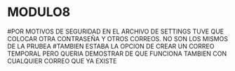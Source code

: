 # MODULO8
#POR MOTIVOS DE SEGURIDAD EN EL ARCHIVO DE SETTINGS TUVE QUE COLOCAR OTRA CONTRASEÑA Y OTROS CORREOS. NO SON LOS MISMOS DE LA PRUBEA 
#TAMBIEN ESTABA LA OPCION DE CREAR UN CORREO TEMPORAL PERO QUERIA DEMOSTRAR DE QUE FUNCIONA TAMBIEN CON CUALQUIER CORREO QUE YA EXISTE
